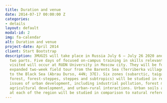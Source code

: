 ```yaml
---
title: Duration and venue
date: 2014-07-17 00:00:00 Z
categories:
- details
layout: default
modal-id: 2
img: fa-calendar
alt: Duration and venue
project-date: April 2014
client: Start Bootstrap
description: 3MUGIS will take place in Russia July 6 – July 26 2020 and will include
  two parts. Five days of focused on-campus training in skills relevant to the sites
  visited will occur at RUDN University in Moscow city. They will be followed by an
  expanded two-week field tour from the Barents Sea (Terriberka village, 69N; 35E)
  to the Black Sea (Abrau Durso, 44N; 37E). Six zones (subarctic, taiga, deciduous
  forest, forest-steppes, steppes and subtropics) will be studied in regard to key
  issues of urban development, including industrial pollution, forest management,
  agricultural development, and urban-rural interactions. Urban soils and green infrastructure
  at each of the region will be studied in comparison to natural references.
---
```


